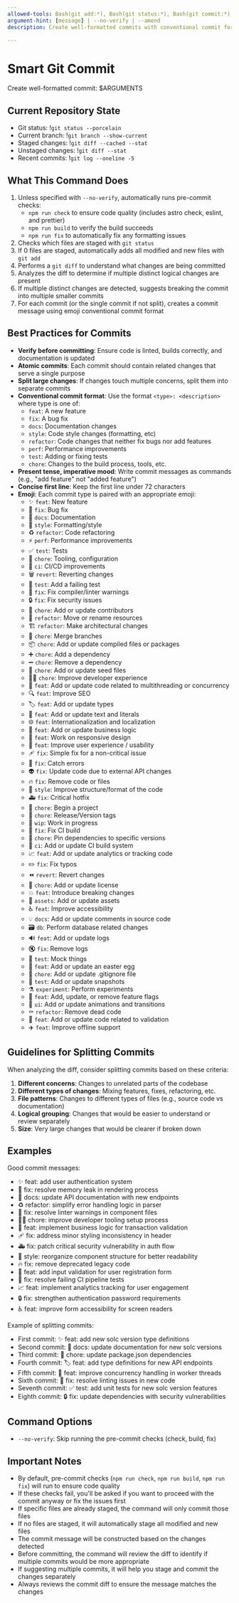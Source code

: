 ```yaml
---
allowed-tools: Bash(git add:*), Bash(git status:*), Bash(git commit:*), Bash(git diff:*), Bash(git log:*)
argument-hint: [message] | --no-verify | --amend
description: Create well-formatted commits with conventional commit format and emoji

---
```


# Smart Git Commit

Create well-formatted commit: $ARGUMENTS







## Current Repository State

- Git status: !`git status --porcelain`
- Current branch: !`git branch --show-current`
- Staged changes: !`git diff --cached --stat`
- Unstaged changes: !`git diff --stat`
- Recent commits: !`git log --oneline -5`

## What This Command Does

1. Unless specified with `--no-verify`, automatically runs pre-commit checks:
   - `npm run check` to ensure code quality (includes astro check, eslint, and prettier)
   - `npm run build` to verify the build succeeds
   - `npm run fix` to automatically fix any formatting issues
2. Checks which files are staged with `git status`
3. If 0 files are staged, automatically adds all modified and new files with `git add`
4. Performs a `git diff` to understand what changes are being committed
5. Analyzes the diff to determine if multiple distinct logical changes are present
6. If multiple distinct changes are detected, suggests breaking the commit into multiple smaller commits
7. For each commit (or the single commit if not split), creates a commit message using emoji conventional commit format

## Best Practices for Commits

- **Verify before committing**: Ensure code is linted, builds correctly, and documentation is updated
- **Atomic commits**: Each commit should contain related changes that serve a single purpose
- **Split large changes**: If changes touch multiple concerns, split them into separate commits
- **Conventional commit format**: Use the format `<type>: <description>` where type is one of:
  - `feat`: A new feature
  - `fix`: A bug fix
  - `docs`: Documentation changes
  - `style`: Code style changes (formatting, etc)
  - `refactor`: Code changes that neither fix bugs nor add features
  - `perf`: Performance improvements
  - `test`: Adding or fixing tests
  - `chore`: Changes to the build process, tools, etc.
- **Present tense, imperative mood**: Write commit messages as commands (e.g., "add feature" not "added feature")
- **Concise first line**: Keep the first line under 72 characters
- **Emoji**: Each commit type is paired with an appropriate emoji:
  - ✨ `feat`: New feature
  - 🐛 `fix`: Bug fix
  - 📝 `docs`: Documentation
  - 💄 `style`: Formatting/style
  - ♻️ `refactor`: Code refactoring
  - ⚡️ `perf`: Performance improvements
  - ✅ `test`: Tests
  - 🔧 `chore`: Tooling, configuration
  - 🚀 `ci`: CI/CD improvements
  - 🗑️ `revert`: Reverting changes
  - 🧪 `test`: Add a failing test
  - 🚨 `fix`: Fix compiler/linter warnings
  - 🔒️ `fix`: Fix security issues
  - 👥 `chore`: Add or update contributors
  - 🚚 `refactor`: Move or rename resources
  - 🏗️ `refactor`: Make architectural changes
  - 🔀 `chore`: Merge branches
  - 📦️ `chore`: Add or update compiled files or packages
  - ➕ `chore`: Add a dependency
  - ➖ `chore`: Remove a dependency
  - 🌱 `chore`: Add or update seed files
  - 🧑‍💻 `chore`: Improve developer experience
  - 🧵 `feat`: Add or update code related to multithreading or concurrency
  - 🔍️ `feat`: Improve SEO
  - 🏷️ `feat`: Add or update types
  - 💬 `feat`: Add or update text and literals
  - 🌐 `feat`: Internationalization and localization
  - 👔 `feat`: Add or update business logic
  - 📱 `feat`: Work on responsive design
  - 🚸 `feat`: Improve user experience / usability
  - 🩹 `fix`: Simple fix for a non-critical issue
  - 🥅 `fix`: Catch errors
  - 👽️ `fix`: Update code due to external API changes
  - 🔥 `fix`: Remove code or files
  - 🎨 `style`: Improve structure/format of the code
  - 🚑️ `fix`: Critical hotfix
  - 🎉 `chore`: Begin a project
  - 🔖 `chore`: Release/Version tags
  - 🚧 `wip`: Work in progress
  - 💚 `fix`: Fix CI build
  - 📌 `chore`: Pin dependencies to specific versions
  - 👷 `ci`: Add or update CI build system
  - 📈 `feat`: Add or update analytics or tracking code
  - ✏️ `fix`: Fix typos
  - ⏪️ `revert`: Revert changes
  - 📄 `chore`: Add or update license
  - 💥 `feat`: Introduce breaking changes
  - 🍱 `assets`: Add or update assets
  - ♿️ `feat`: Improve accessibility
  - 💡 `docs`: Add or update comments in source code
  - 🗃️ `db`: Perform database related changes
  - 🔊 `feat`: Add or update logs
  - 🔇 `fix`: Remove logs
  - 🤡 `test`: Mock things
  - 🥚 `feat`: Add or update an easter egg
  - 🙈 `chore`: Add or update .gitignore file
  - 📸 `test`: Add or update snapshots
  - ⚗️ `experiment`: Perform experiments
  - 🚩 `feat`: Add, update, or remove feature flags
  - 💫 `ui`: Add or update animations and transitions
  - ⚰️ `refactor`: Remove dead code
  - 🦺 `feat`: Add or update code related to validation
  - ✈️ `feat`: Improve offline support

## Guidelines for Splitting Commits

When analyzing the diff, consider splitting commits based on these criteria:

1. **Different concerns**: Changes to unrelated parts of the codebase
2. **Different types of changes**: Mixing features, fixes, refactoring, etc.
3. **File patterns**: Changes to different types of files (e.g., source code vs documentation)
4. **Logical grouping**: Changes that would be easier to understand or review separately
5. **Size**: Very large changes that would be clearer if broken down

## Examples

Good commit messages:

- ✨ feat: add user authentication system
- 🐛 fix: resolve memory leak in rendering process
- 📝 docs: update API documentation with new endpoints
- ♻️ refactor: simplify error handling logic in parser
- 🚨 fix: resolve linter warnings in component files
- 🧑‍💻 chore: improve developer tooling setup process
- 👔 feat: implement business logic for transaction validation
- 🩹 fix: address minor styling inconsistency in header
- 🚑️ fix: patch critical security vulnerability in auth flow
- 🎨 style: reorganize component structure for better readability
- 🔥 fix: remove deprecated legacy code
- 🦺 feat: add input validation for user registration form
- 💚 fix: resolve failing CI pipeline tests
- 📈 feat: implement analytics tracking for user engagement
- 🔒️ fix: strengthen authentication password requirements
- ♿️ feat: improve form accessibility for screen readers

Example of splitting commits:

- First commit: ✨ feat: add new solc version type definitions
- Second commit: 📝 docs: update documentation for new solc versions
- Third commit: 🔧 chore: update package.json dependencies
- Fourth commit: 🏷️ feat: add type definitions for new API endpoints
- Fifth commit: 🧵 feat: improve concurrency handling in worker threads
- Sixth commit: 🚨 fix: resolve linting issues in new code
- Seventh commit: ✅ test: add unit tests for new solc version features
- Eighth commit: 🔒️ fix: update dependencies with security vulnerabilities

## Command Options

- `--no-verify`: Skip running the pre-commit checks (check, build, fix)

## Important Notes

- By default, pre-commit checks (`npm run check`, `npm run build`, `npm run fix`) will run to ensure code quality
- If these checks fail, you'll be asked if you want to proceed with the commit anyway or fix the issues first
- If specific files are already staged, the command will only commit those files
- If no files are staged, it will automatically stage all modified and new files
- The commit message will be constructed based on the changes detected
- Before committing, the command will review the diff to identify if multiple commits would be more appropriate
- If suggesting multiple commits, it will help you stage and commit the changes separately
- Always reviews the commit diff to ensure the message matches the changes
